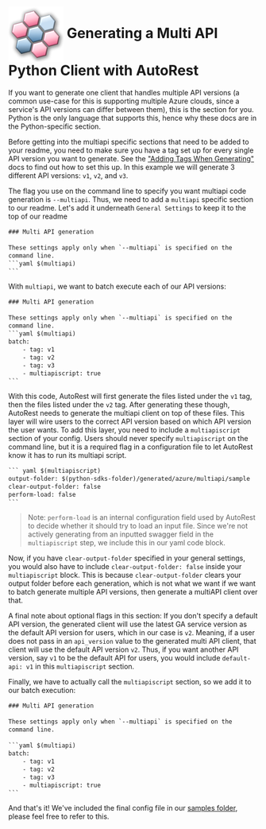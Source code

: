 # <img align="center" src="../images/logo.png">  Generating a Multi API Python Client with AutoRest

If you want to generate one client that handles multiple API versions (a common use-case for this is supporting multiple Azure clouds, since a service's API versions can differ between them), this is the section for you. Python is the only language that supports this, hence why these docs are in the Python-specific section.

Before getting into the multiapi specific sections that need to be added to your readme, you need to make sure you have a tag set up for every single API version you want to generate. See the ["Adding Tags When Generating"][tags] docs to find out how to set this up. In this example we will generate 3 different API versions: `v1`, `v2`, and `v3`.

The flag you use on the command line to specify you want multiapi code generation is `--multiapi`. Thus, we need to add a `multiapi` specific section to our readme.
Let's add it underneath `General Settings` to keep it to the top of our readme

````
### Multi API generation

These settings apply only when `--multiapi` is specified on the command line.
```yaml $(multiapi)
```
````

With `multiapi`, we want to batch execute each of our API versions:

````
### Multi API generation

These settings apply only when `--multiapi` is specified on the command line.
```yaml $(multiapi)
batch:
    - tag: v1
    - tag: v2
    - tag: v3
    - multiapiscript: true
```
````

With this code, AutoRest will first generate the files listed under the `v1` tag, then the files listed under the `v2` tag.
After generating these though, AutoRest needs to generate the multiapi client on top of these files. This layer will wire users
to the correct API version based on which API version the user wants. To add this layer, you need to include a `multiapiscript` section
of your config. Users should never specify `multiapiscript` on the command line, but it is a required flag in a configuration
file to let AutoRest know it has to run its multiapi script.

````
``` yaml $(multiapiscript)
output-folder: $(python-sdks-folder)/generated/azure/multiapi/sample
clear-output-folder: false
perform-load: false
```
````

> Note: `perform-load` is an internal configuration field used by AutoRest to decide whether it should try to load an input file. Since we're not actively generating
> from an inputted swagger field in the `multiapiscript` step, we include this in our yaml code block.

Now, if you have `clear-output-folder` specified in your general settings, you would also have to include `clear-output-folder: false` inside
your `multiapiscript` block. This is because `clear-output-folder` clears your output folder before each generation, which is not what we want
if we want to batch generate multiple API versions, then generate a multiAPI client over that.

A final note about optional flags in this section: If you don't specify a default API version, the generated client will use the latest GA service version as the default API version for users, which in our case is `v2`. Meaning, if a user does not pass in an `api_version` value to the generated multi API client, that client will use the default API version `v2`. Thus, if you want another API version, say `v1` to be the default API for users, you would include `default-api: v1` in this `multiapiscript` section.

Finally, we have to actually call the `multiapiscript` section, so we add it to our batch execution:

````
### Multi API generation

These settings apply only when `--multiapi` is specified on the command line.

```yaml $(multiapi)
batch:
    - tag: v1
    - tag: v2
    - tag: v3
    - multiapiscript: true
```
````

And that's it! We've included the final config file in our [samples folder][samples], please feel free to refer to this.

<!-- LINKS -->
[tags]: https://github.com/Azure/autorest/tree/master/docs/generate/readme.md#adding-tags-when-generating
[samples]: ../samples/specification/multiapi/readme.md